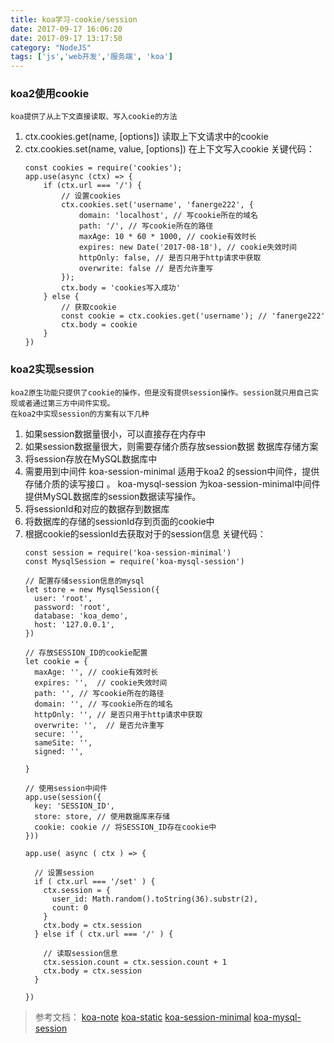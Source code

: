 ```yaml
---
title: koa学习-cookie/session
date: 2017-09-17 16:06:20
date: 2017-09-17 13:17:50
category: "NodeJS"
tags: ['js','web开发','服务端', 'koa']
---
```

###	koa2使用cookie
	koa提供了从上下文直接读取、写入cookie的方法
1.	ctx.cookies.get(name, [options]) 读取上下文请求中的cookie
2.	ctx.cookies.set(name, value, [options]) 在上下文写入cookie
	关键代码：
	```
	const cookies = require('cookies');
	app.use(async (ctx) => {
		if (ctx.url === '/') {
			// 设置cookies
			ctx.cookies.set('username', 'fanerge222', {
				domain: 'localhost', // 写cookie所在的域名
				path: '/', // 写cookie所在的路径
				maxAge: 10 * 60 * 1000, // cookie有效时长
				expires: new Date('2017-08-18'), // cookie失效时间
				httpOnly: false, // 是否只用于http请求中获取
				overwrite: false // 是否允许重写
			});
			ctx.body = 'cookies写入成功'
		} else {
			// 获取cookie
			const cookie = ctx.cookies.get('username'); // 'fanerge222'
			ctx.body = cookie   
		}
	})
	```
###	koa2实现session
	koa2原生功能只提供了cookie的操作，但是没有提供session操作。session就只用自己实现或者通过第三方中间件实现。
	在koa2中实现session的方案有以下几种
1.	如果session数据量很小，可以直接存在内存中
2.	如果session数据量很大，则需要存储介质存放session数据
	数据库存储方案
1.	将session存放在MySQL数据库中
2.	需要用到中间件
	koa-session-minimal 适用于koa2 的session中间件，提供存储介质的读写接口 。
	koa-mysql-session 为koa-session-minimal中间件提供MySQL数据库的session数据读写操作。
3.	将sessionId和对应的数据存到数据库
4.	将数据库的存储的sessionId存到页面的cookie中
5.	根据cookie的sessionId去获取对于的session信息
	关键代码：	
	```
	const session = require('koa-session-minimal')
	const MysqlSession = require('koa-mysql-session')
	
	// 配置存储session信息的mysql
	let store = new MysqlSession({
	  user: 'root',
	  password: 'root',
	  database: 'koa_demo',
	  host: '127.0.0.1',
	})

	// 存放SESSION_ID的cookie配置
	let cookie = {
	  maxAge: '', // cookie有效时长
	  expires: '',  // cookie失效时间
	  path: '', // 写cookie所在的路径
	  domain: '', // 写cookie所在的域名
	  httpOnly: '', // 是否只用于http请求中获取
	  overwrite: '',  // 是否允许重写
	  secure: '',
	  sameSite: '',
	  signed: '',

	}

	// 使用session中间件
	app.use(session({
	  key: 'SESSION_ID',
	  store: store, // 使用数据库来存储
	  cookie: cookie // 将SESSION_ID存在cookie中
	}))

	app.use( async ( ctx ) => {

	  // 设置session
	  if ( ctx.url === '/set' ) {
		ctx.session = {
		  user_id: Math.random().toString(36).substr(2),
		  count: 0
		}
		ctx.body = ctx.session
	  } else if ( ctx.url === '/' ) {

		// 读取session信息
		ctx.session.count = ctx.session.count + 1
		ctx.body = ctx.session
	  } 

	})
	```
>	参考文档：
	[koa-note](https://chenshenhai.github.io/koa2-note/note/request/post-use-middleware.html)
	[koa-static](https://www.npmjs.com/package/koa-static)
	[koa-session-minimal](https://www.npmjs.com/package/koa-session-minimal)
	[koa-mysql-session](https://www.npmjs.com/package/koa-mysql-session)
	
	
	